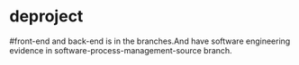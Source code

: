 # deproject
#front-end and back-end is in the branches.And have software engineering evidence in software-process-management-source branch.
